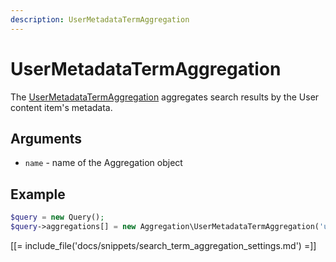 ```yaml
---
description: UserMetadataTermAggregation
---
```


# UserMetadataTermAggregation

The [UserMetadataTermAggregation](../../api/php_api/php_api_reference/classes/Ibexa-Contracts-Core-Repository-Values-Content-Query-Aggregation-UserMetadataTermAggregation.html) aggregates search results by the User content item's metadata.

## Arguments

- `name` - name of the Aggregation object

## Example

``` php
$query = new Query();
$query->aggregations[] = new Aggregation\UserMetadataTermAggregation('user_metadata');
```

[[= include_file('docs/snippets/search_term_aggregation_settings.md') =]]
